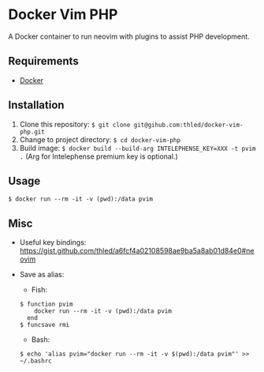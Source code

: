 # Docker Vim PHP

A Docker container to run neovim with plugins to assist PHP development.

## Requirements

- [Docker][docker]

## Installation

1. Clone this repository: `$ git clone git@gihub.com:thled/docker-vim-php.git`
1. Change to project directory: `$ cd docker-vim-php`
1. Build image: `$ docker build --build-arg INTELEPHENSE_KEY=XXX -t pvim .` (Arg for Intelephense premium key is optional.)

## Usage

`$ docker run --rm -it -v (pwd):/data pvim`

## Misc

- Useful key bindings: <https://gist.github.com/thled/a6fcf4a02108598ae9ba5a8ab01d84e0#neovim>
- Save as alias:
  - Fish:

  ```shell
  $ function pvim
      docker run --rm -it -v (pwd):/data pvim
    end
  $ funcsave rmi
  ```

  - Bash:

  ```shell
  $ echo 'alias pvim="docker run --rm -it -v $(pwd):/data pvim"' >> ~/.bashrc
  ```

[docker]: https://docs.docker.com/install

